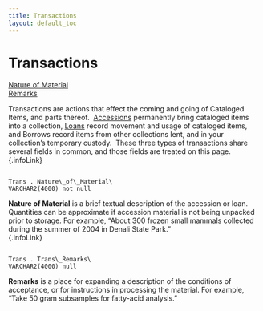 ```yaml
---
title: Transactions
layout: default_toc
---
```


# Transactions

<div class="anchors">

[Nature of Material](#nature_of_material)\
[Remarks](#remarks)

</div>

Transactions are actions that effect the coming and going of Cataloged
Items, and parts thereof. 
[Accessions](http://arctosdb.org/documentation/accession/ "Accessions")
permanently bring cataloged items into a collection,
[Loans](http://arctosdb.org/documentation/loans/ "Loans") record
movement and usage of cataloged items, and Borrows record items from
other collections lent, and in your collection’s temporary custody. 
These three types of transactions share several fields in common, and
those fields are treated on this page.\
[](){.infoLink}

```

Trans . Nature\_of\_Material\
VARCHAR2(4000) not null

```

**Nature of Material** is a brief textual description of the accession
or loan. Quantities can be approximate if accession material is not
being unpacked prior to storage. For example, “About 300 frozen small
mammals collected during the summer of 2004 in Denali State Park.”\
[](){.infoLink}

```

Trans . Trans\_Remarks\
VARCHAR2(4000) null

```

**Remarks** is a place for expanding a description of the conditions of
acceptance, or for instructions in processing the material. For example,
“Take 50 gram subsamples for fatty-acid analysis.”
